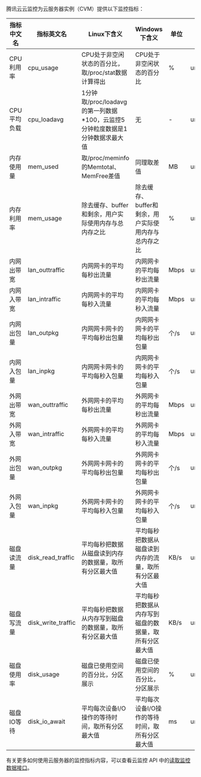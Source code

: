 
腾讯云云监控为云服务器实例（CVM）提供以下监控指标：

| 指标中文名   | 指标英文名              | Linux下含义                                 | Windows下含义                    | 单位   | 维度           |
| ------- | ------------------ | ---------------------------------------- | ----------------------------- | ---- | ------------ |
| CPU利用率  | cpu_usage          | CPU处于非空闲状态的百分比，取/proc/stat数据计算得出         | CPU处于非空闲状态的百分比                | %    | unInstanceId |
| CPU平均负载 | cpu_loadavg        | 1分钟取/proc/loadavg的第一列数据\*100，云监控5分钟粒度数据是1分钟数据求最大值 | 无                             | -    | unInstanceId |
| 内存使用量   | mem_used           | 取/proc/meminfo的Memtotal、MemFree差值        | 同理取差值                         | MB   | unInstanceId |
| 内存利用率   | mem_usage          | 除去缓存、buffer和剩余，用户实际使用内存与总内存之比            | 除去缓存、buffer和剩余，用户实际使用内存与总内存之比 | %    | unInstanceId |
| 内网出带宽   | lan_outtraffic     | 内网网卡的平均每秒出流量                             | 内网网卡的平均每秒出流量                  | Mbps | unInstanceId |
| 内网入带宽   | lan_intraffic      | 内网网卡的平均每秒入流量                             | 内网网卡的平均每秒入流量                  | Mbps | unInstanceId |
| 内网出包量   | lan_outpkg         | 内网网卡网卡的平均每秒出包量                           | 内网网卡网卡的平均每秒出包量                | 个/s  | unInstanceId |
| 内网入包量   | lan_inpkg          | 内网网卡网卡的平均每秒入包量                           | 内网网卡网卡的平均每秒入包量                | 个/s  | unInstanceId |
| 外网出带宽   | wan_outtraffic     | 外网网卡的平均每秒出流量                             | 外网网卡的平均每秒出流量                  | Mbps | unInstanceId |
| 外网入带宽   | wan_intraffic      | 外网网卡的平均每秒入流量                             | 外网网卡的平均每秒入流量                  | Mbps | unInstanceId |
| 外网出包量   | wan_outpkg         | 外网网卡网卡的平均每秒出包量                           | 外网网卡网卡的平均每秒出包量                | 个/s  | unInstanceId |
| 外网入包量   | wan_inpkg          | 外网网卡网卡的平均每秒入包量                           | 外网网卡网卡的平均每秒入包量                | 个/s  | unInstanceId |
| 磁盘读流量   | disk_read_traffic  | 平均每秒把数据从磁盘读到内存的数据量，取所有分区最大值              | 平均每秒把数据从磁盘读到内存的流量，取所有分区最大值    | KB/s | unInstanceId |
| 磁盘写流量   | disk_write_traffic | 平均每秒把数据从内存写到磁盘的数据量，取所有分区最大值              | 平均每秒把数据从内存写到磁盘的数据量，取所有分区最大值   | KB/s | unInstanceId |
| 磁盘使用率   | disk_usage         | 磁盘已使用空间的百分比，分区展示                         | 磁盘已使用空间的百分比，分区展示              | %    | unInstanceId |
| 磁盘IO等待  | disk_io_await      | 平均每次设备I/O操作的等待时间，取所有分区最大值                | 平均每次设备I/O操作的等待时间，取所有分区最大值     | ms   | unInstanceId |

有关更多如何使用云服务器的监控指标内容，可以查看云监控 API 中的[读取监控数据接口](https://www.qcloud.com/doc/api/405/4667)。